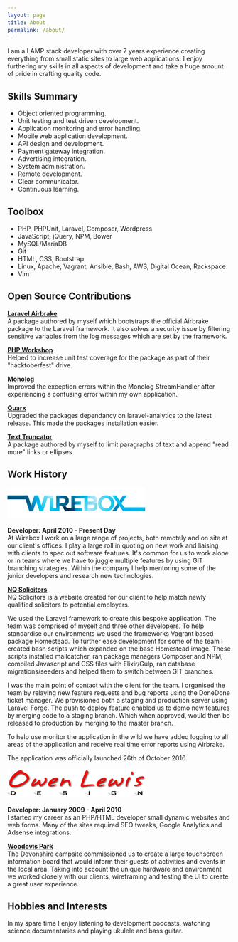 ```yaml
---
layout: page
title: About
permalink: /about/
---
```

I am a LAMP stack developer with over 7 years experience creating everything from small static sites to large web 
applications. I enjoy furthering my skills in all aspects of development and take a huge amount of pride in crafting 
quality code.  

## Skills Summary
* Object oriented programming.
* Unit testing and test driven development.
* Application monitoring and error handling.
* Mobile web application development.
* API design and development.
* Payment gateway integration.
* Advertising integration.
* System administration.
* Remote development.
* Clear communicator. 
* Continuous learning.

## Toolbox
* PHP, PHPUnit, Laravel, Composer, Wordpress
* JavaScript, jQuery, NPM, Bower
* MySQL/MariaDB
* Git
* HTML, CSS, Bootstrap
* Linux, Apache, Vagrant, Ansible, Bash, AWS, Digital Ocean, Rackspace
* Vim

## Open Source Contributions  
**[Laravel Airbrake](https://github.com/TheoKouzelis/laravel-airbrake)**  
A package authored by myself which bootstraps the official Airbrake package to the Laravel framework. It also solves a 
security issue by filtering sensitive variables from the log messages which are set by the framework.  

**[PHP Workshop](https://github.com/php-school/php-workshop/pull/126)**  
Helped to increase unit test coverage for the package as part of their "hacktoberfest" drive.

**[Monolog](https://github.com/Seldaek/monolog/pull/422)**  
Improved the exception errors within the Monolog StreamHandler after experiencing a confusing error within my own application.

**[Quarx](https://github.com/YABhq/Quarx/pull/18)**  
Upgraded the packages dependancy on laravel-analytics to the latest release. This made the packages installation easier.

**[Text Truncator](https://github.com/TheoKouzelis/text-truncator)**  
A package authored by myself to limit paragraphs of text and append "read more" links or ellipses.  


## Work History
[![Wirebox Logo](/images/wirebox-logo.jpg)](http://www.wirebox.co.uk/)

**Developer: April 2010 - Present Day**  
At Wirebox I work on a large range of projects, both remotely and on site at our client's offices. I play a large roll in quoting 
on new work and liaising with clients to spec out software features. It's common for us to work alone or in teams where we have to 
juggle multiple features by using GIT branching strategies. Within the company I help mentoring some of the junior developers and 
research new technologies.  

**[NQ Solicitors](https://nqsolicitors.com/)**  
NQ Solicitors is a website created for our client to help match newly qualified solicitors to potential employers.  

We used the Laravel framework to create this bespoke application. The team was comprised of myself and three other developers. To help 
standardise our environments we used the frameworks Vagrant based package Homestead. To further ease development for some of the team I 
created bash scripts which expanded on the base Homestead image. These scripts installed mailcatcher, ran package managers Composer and 
NPM, compiled Javascript and CSS files with Elixir/Gulp, ran database migrations/seeders and helped them to switch between GIT branches. 

I was the main point of contact with the client for the team. I organised the team by relaying new feature requests and bug reports using 
the DoneDone ticket manager. We provisioned both a staging and production server using Laravel Forge. The push to deploy feature enabled us 
to demo new features by merging code to a staging branch. Which when approved, would then be released to production by merging to the master 
branch.

To help use monitor the application in the wild we have added logging to all areas of the application and receive real time error reports 
using Airbrake.  

The application was officially launched 26th of October 2016. 
  
[![Owen Lewis Design Logo](/images/owen-lewis-design-logo.jpg)](http://www.owen-lewis.com/)

**Developer: January 2009 - April 2010**  
I started my career as an PHP/HTML developer small dynamic websites and web forms. Many of the sites required SEO tweaks, 
Google Analytics and Adsense integrations.  

**[Woodovis Park](http://www.woodovis.com/)**  
The Devonshire campsite commissioned us to create a large touchscreen information board that would inform their guests of 
activities and events in the local area. Taking into account the unique hardware and environment we worked closely with our 
clients, wireframing and testing the UI to create a great user experience.  

## Hobbies and Interests 
In my spare time I enjoy listening to development podcasts, watching science documentaries and playing ukulele and bass guitar.
